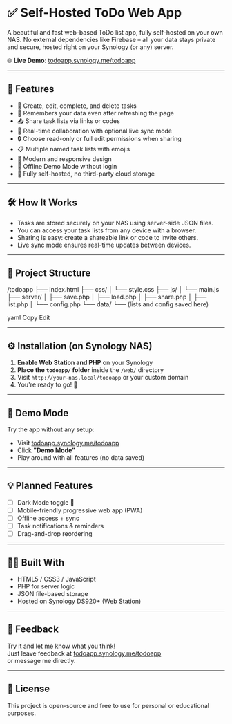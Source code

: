 # ✅ Self-Hosted ToDo Web App

A beautiful and fast web-based ToDo list app, fully self-hosted on your own NAS. No external dependencies like Firebase – all your data stays private and secure, hosted right on your Synology (or any) server.

🌐 **Live Demo**: [todoapp.synology.me/todoapp](https://todoapp.synology.me/todoapp)

---

## 🚀 Features

- 📝 Create, edit, complete, and delete tasks
- 🧠 Remembers your data even after refreshing the page
- 📤 Share task lists via links or codes
- 🔁 Real-time collaboration with optional live sync mode
- 🔒 Choose read-only or full edit permissions when sharing
- 📋 Multiple named task lists with emojis
- 🎨 Modern and responsive design
- 🧪 Offline Demo Mode without login
- 💾 Fully self-hosted, no third-party cloud storage

---

## 🛠 How It Works

- Tasks are stored securely on your NAS using server-side JSON files.
- You can access your task lists from any device with a browser.
- Sharing is easy: create a shareable link or code to invite others.
- Live sync mode ensures real-time updates between devices.

---

## 📁 Project Structure

/todoapp
├── index.html
├── css/
│ └── style.css
├── js/
│ └── main.js
├── server/
│ ├── save.php
│ ├── load.php
│ ├── share.php
│ ├── list.php
│ └── config.php
└── data/
└── (lists and config saved here)

yaml
Copy
Edit

---

## ⚙️ Installation (on Synology NAS)

1. **Enable Web Station and PHP** on your Synology
2. **Place the `todoapp/` folder** inside the `/web/` directory
3. Visit `http://your-nas.local/todoapp` or your custom domain
4. You're ready to go! 🎉

---

## 🧪 Demo Mode

Try the app without any setup:

- Visit [todoapp.synology.me/todoapp](https://todoapp.synology.me/todoapp)
- Click **"Demo Mode"**
- Play around with all features (no data saved)

---

## 💡 Planned Features

- [ ] Dark Mode toggle 🌙
- [ ] Mobile-friendly progressive web app (PWA)
- [ ] Offline access + sync
- [ ] Task notifications & reminders
- [ ] Drag-and-drop reordering

---

## 🧑‍💻 Built With

- HTML5 / CSS3 / JavaScript
- PHP for server logic
- JSON file-based storage
- Hosted on Synology DS920+ (Web Station)

---

## 🙋 Feedback

Try it and let me know what you think!  
Just leave feedback at [todoapp.synology.me/todoapp](https://todoapp.synology.me/todoapp)  
or message me directly.

---

## 📜 License

This project is open-source and free to use for personal or educational purposes.

